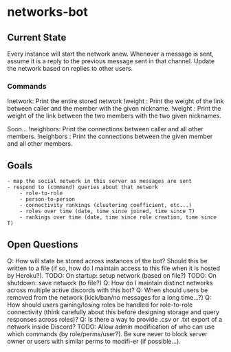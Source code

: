 # networks-bot

## Current State

Every instance will start the network anew. Whenever a message is sent, assume it is a reply to the previous message sent in that channel. Update the network based on replies to other users.

### Commands

!network: Print the entire stored network
!weight <nickname>: Print the weight of the link between caller and the member with the given nickname.
!weight <nickname> <nickname>: Print the weight of the link between the two members with the two given nicknames.

Soon...
!neighbors: Print the connections between caller and all other members.
!neighbors <member>: Print the connections between the given member and all other members.

## Goals

    - map the social network in this server as messages are sent
    - respond to (command) queries about that network
        - role-to-role
        - person-to-person
        - connectivity rankings (clustering coefficient, etc...)
        - roles over time (date, time since joined, time since T)
        - rankings over time (date, time since role creation, time since T)

## Open Questions

Q: How will state be stored across instances of the bot? Should this be written to a file (if so, how do I maintain access to this file when it is hosted by Heroku?).
TODO: On startup: setup network (based on file?)
TODO: On shutdown: save network (to file?)
Q: How do I maintain distinct networks across multiple active discords with this bot?
Q: When should users be removed from the network (kick/ban/no messages for a long time...?)
Q: How should users gaining/losing roles be handled for role-to-role connectivity (think carefully about this before designing storage and query responses across roles)?
Q: Is there a way to provide .csv or .txt export of a network inside Discord?
TODO: Allow admin modification of who can use which commands (by role/perms/user?). Be sure never to block server owner or users with similar perms to modifi-er (if possible...).
